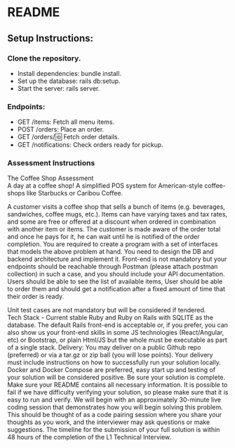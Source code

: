 # README

## Setup Instructions:

### Clone the repository.
* Install dependencies: bundle install.
* Set up the database: rails db:setup.
* Start the server: rails server.

### Endpoints:
* GET /items: Fetch all menu items.
* POST /orders: Place an order.
* GET /orders/:id: Fetch order details.
* GET /notifications: Check orders ready for pickup.


### Assessment Instructions

The Coffee Shop Assessment  
A day at a coffee shop! A simplified POS system for American-style coffee-shops like Starbucks or Caribou Coffee.  

A customer visits a coffee shop that sells a bunch of items (e.g. beverages, sandwiches, coffee mugs, etc.).
Items can have varying taxes and tax rates, and some are free or offered at a discount when ordered in combination with another item or items.
The customer is made aware of the order total and once he pays for it, he can wait until he is notified of the order completion.
You are required to create a program with a set of interfaces that models the above problem at hand. You need to design the DB and backend architecture and implement it. Front-end is not mandatory but your endpoints should be reachable through Postman (please attach postman collection) in such a case, and you should include your API documentation.  
Users should be able to see the list of available items, User should be able to order them and should get a notification after a fixed amount of time that their order is ready.

Unit test cases are not mandatory but will be considered if tendered.  
Tech Stack - Current stable Ruby and Ruby on Rails with SQLITE as the database. The default Rails front-end is acceptable or, if you prefer, you can also show us your front-end skills in some JS technologies (React/Angular, etc) or Bootstrap, or plain Html/JS but the whole must be executable as part of a single stack.
Delivery: You may deliver on a public Github repo (preferred) or via a tar.gz or zip ball (you will lose points). Your delivery must include instructions on how to successfully run your solution locally. Docker and Docker Compose are preferred, easy start up and testing of your solution will be considered positive. Be sure your solution is complete. Make sure your README contains all necessary information. It is possible to fail if we have difficulty verifying your solution, so please make sure that it is easy to run and verify.
We will begin with an approximately 30-minute live coding session that demonstrates how you will begin solving this problem. This should be thought of as a code pairing session where you share your thoughts as you work, and the interviewer may ask questions or make suggestions.
The timeline for the submission of your full solution is within 48 hours of the completion of the L1 Technical Interview. 
